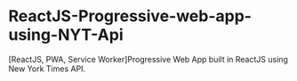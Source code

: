 # ReactJS-Progressive-web-app-using-NYT-Api
[ReactJS, PWA, Service Worker]Progressive Web App built in ReactJS using New York Times API.
